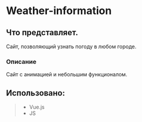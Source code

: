 # Weather-information

## Что представляет.
Сайт, позволяющий узнать погоду в любом городе.
### Описание 
Сайт с анимацией и небольшим функционалом.

## Использовано:
> * Vue.js
> * JS


